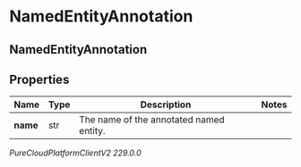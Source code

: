 # NamedEntityAnnotation

## NamedEntityAnnotation

## Properties

|Name | Type | Description | Notes|
|------------ | ------------- | ------------- | -------------|
| **name** | str | The name of the annotated named entity. | |



_PureCloudPlatformClientV2 229.0.0_
